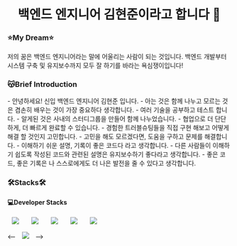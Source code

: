 <h1 align="center"> 백엔드 엔지니어 김현준이라고 합니다 👋 </h1>

<h3>⭐️My Dream⭐️</h3>
저의 꿈은 백엔드 엔지니어라는 말에 어울리는 사람이 되는 것입니다. 
백엔드 개발부터 시스템 구축 및 유지보수까지 모두 잘 하기를 바라는 욕심쟁이입니다! 

<h3>😽Brief Introduction</h3>
- 안녕하세요! 신입 백엔드 엔지니어 김현준 입니다.
- 아는 것은 함께 나누고 모르는 것은 겸손히 배우는 것이 가장 중요하다 생각합니다.
    - 여러 기술을 공부하고 테스트 합니다.
    - 알게된 것은 사내의 스터디그룹을 만들어 함께 나누었습니다.
- 협업으로 더 단단하게, 더 빠르게 완료할 수 있습니다.
    - 경험한 트러블슈팅들을 직접 구현 해보고 어떻게 해결 할 것인지 고민합니다.
    - 고민을 해도 모르겠다면, 도움을 구하고 문제를 해결합니다.
- 이해하기 쉬운 설명, 기록이 좋은 코드다 라고 생각합니다.
    - 다른 사람들이 이해하기 쉽도록 작성된 코드와 관련된 설명은 유지보수하기 좋다라고 생각합니다.
    - 좋은 코드, 좋은 기록은 나 스스로에게도 더 나은 발전을 줄 수 있다고 생각합니다.

<h3>🛠️Stacks🛠️</h3>
<div>
  <h4>💻Developer Stacks</h4>
  <div>
      <img src="https://img.shields.io/badge/Java-007396?style=flat-square&logo=Java&logoColor=white" style="height : auto; margin-left : 10px; margin-right : 10px;"/></a>&nbsp;
      <img src="https://img.shields.io/badge/spring-#6DB33F?style=flat-square&logo=Spring&logoColor=white" style="height : auto; margin-left : 10px; margin-right : 10px;"/></a>&nbsp;
      <img src="https://img.shields.io/badge/springboot-#6DB33F?style=flat-square&logo=SpringBoot&logoColor=white" style="height : auto; margin-left : 10px; margin-right : 10px;"/></a>&nbsp;
      <img src="https://img.shields.io/badge/springsecurity-#6DB33F?style=flat-square&logo=springsecurity&logoColor=white" style="height : auto; margin-left : 10px; margin-right : 10px;"/></a>&nbsp;
      <img src="https://img.shields.io/badge/JPA?style=flat-square&logo=JPA&logoColor=white" style="height : auto; margin-left : 10px; margin-right : 10px;"/></a>&nbsp;

    
<--    <img src="https://img.shields.io/badge/Java-색상?style=flat-square&logo=simpleicons에서 지칭하는 아이콘명&logoColor=아이콘색상" style="height : auto; margin-left : 10px; margin-right : 10px;"/>  -->
  </div>

  
</div>
